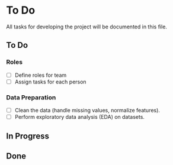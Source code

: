 # To Do

All tasks for developing the project will be documented in this file.

## To Do

### Roles
- [ ] Define roles for team
- [ ] Assign tasks for each person

### Data Preparation
- [ ] Clean the data (handle missing values, normalize features).
- [ ] Perform exploratory data analysis (EDA) on datasets.

## In Progress

## Done